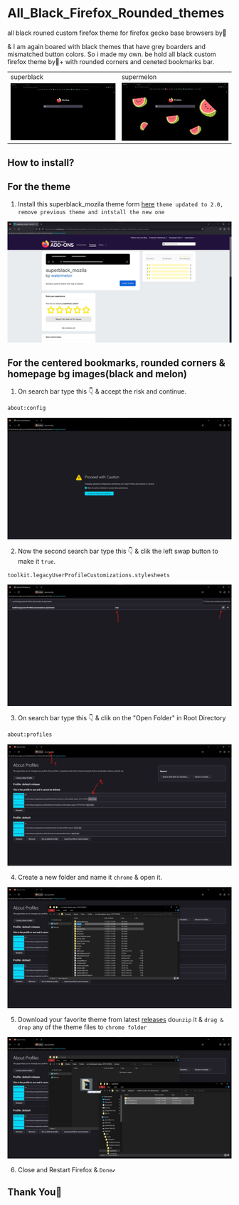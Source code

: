 # All_Black_Firefox_Rounded_themes
all black rouned custom firefox theme for firefox gecko base browsers by🍉

& I am again boared with black themes that have grey boarders and mismatched button colors. So i made my own. be hold all black custom firefox theme by🍉+ with rounded corners and ceneted bookmarks bar.


 <table>
   <td>superblack</td>
   <td>supermelon</td>
  <tr>
    <td><img src="https://github.com/Nayemhasan/All_Black_Firefox_Rounded_themes/blob/main/pics/blk.jpg"></td>
    <td><img src="https://github.com/Nayemhasan/All_Black_Firefox_Rounded_themes/blob/main/pics/blkmelon.jpg"></td>
  </tr>
 </table>


## How to install?

  ## For the theme

  1. Install this superblack_mozila theme form [here](https://addons.mozilla.org/en-US/firefox/addon/superblack_mozila/?utm_source=addons.mozilla.org&utm_medium=referral&utm_content=search) `theme updated to 2.0, remove previous theme and intstall the new one`
  <tr>
    <td><img src="https://github.com/Nayemhasan/All_Black_Firefox_Rounded_themes/blob/main/pics/instlTheme.jpg"></td>
  </tr>

  ## For the centered bookmarks, rounded corners & homepage bg images(black and melon)

  1. On search bar type this 👇 & accept the risk and continue.
  ```bash 
  about:config
  ``` 
  <tr>
    <td><img src="https://github.com/Nayemhasan/All_Black_Firefox_Rounded_themes/blob/main/pics/aboutConfig.jpg"></td>
  </tr>

  2. Now the second search bar type this 👇 & clik the left swap button to make it `true`.
  ```bash
  toolkit.legacyUserProfileCustomizations.stylesheets
  ```
  <tr>
    <td><img src="https://github.com/Nayemhasan/All_Black_Firefox_Rounded_themes/blob/main/pics/true.jpg"></td>
  </tr>

  3. On search bar type this 👇 & clik on the "Open Folder" in Root Directory
  ```bash
  about:profiles
  ```
  <tr>
    <td><img src="https://github.com/Nayemhasan/All_Black_Firefox_Rounded_themes/blob/main/pics/abtprofiles.jpg"></td>
  </tr>

  4. Create a new folder and name it `chrome` & open it.
  <tr>
    <td><img src="https://github.com/Nayemhasan/All_Black_Firefox_Rounded_themes/blob/main/pics/crteChromefl.jpg"></td>
  </tr>

  5. Download your favorite theme from latest [releases](https://github.com/Nayemhasan/All_Black_Firefox_Rounded_themes/releases/tag/V1) do`unzip` it & `drag & drop` any of the theme files to `chrome folder`
  <tr>
    <td><img src="https://github.com/Nayemhasan/All_Black_Firefox_Rounded_themes/blob/main/pics/cpytoChrome.jpg"></td>
  </tr>

  6. Close and Restart Firefox & `Done✔`

## Thank You🍉
